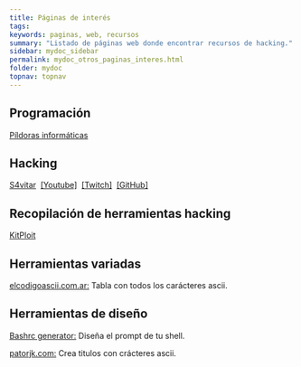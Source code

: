 ```yaml
---
title: Páginas de interés
tags: 
keywords: paginas, web, recursos
summary: "Listado de páginas web donde encontrar recursos de hacking."
sidebar: mydoc_sidebar
permalink: mydoc_otros_paginas_interes.html
folder: mydoc
topnav: topnav
---
```


## Programación

<a href="https://www.pildorasinformaticas.es/">Píldoras informáticas</a><br/> 

## Hacking

<a href="https://twitter.com/S4vitar">S4vitar</a>&nbsp;&nbsp;<a href="https://www.youtube.com/c/s4vitar">[Youtube]</a>&nbsp;&nbsp;<a href="https://www.twitch.tv/s4vitaar">[Twitch]</a>&nbsp;&nbsp;<a href="https://github.com/s4vitar">[GitHub]</a><br/>

## Recopilación de herramientas hacking

<a href="https://www.kitploit.com">KitPloit</a>

## Herramientas variadas

<a href="https://elcodigoascii.com.ar/codigos-ascii-extendidos/doble-linea-vertical-empalme-derecha-recuadro-grafico-codigo-ascii-204.html">elcodigoascii.com.ar:</a> Tabla con todos los carácteres ascii.

## Herramientas de diseño

<a href="https://bashrcgenerator.com/">Bashrc generator:</a> Diseña el prompt de tu shell.

<a href="https://patorjk.com/software/taag/#p=display&f=Ogre&t=Verabelik.github.io">patorjk.com:</a> Crea titulos con crácteres ascii.
